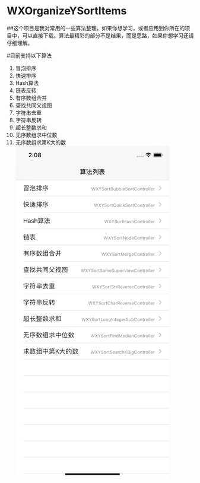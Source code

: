# WXOrganizeYSortItems

##这个项目是我对常用的一些算法整理，如果你想学习，或者应用到你所在的项目中，可以直接下载。算法最精彩的部分不是结果，而是思路，如果你想学习还请仔细理解。

#目前支持以下算法

1. 冒泡排序
2. 快速排序
3. Hash算法
4. 链表反转
5. 有序数组合并
6. 查找共同父视图
7. 字符串去重
8. 字符串反转
9. 超长整数求和
10. 无序数组求中位数
11. 无序数组求第K大的数
![image](https://github.com/wxy8338131/WXOrganizeYSortItems/blob/main/Simulator%20Screen%20Shot.png?raw=true)
